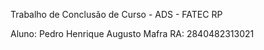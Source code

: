 Trabalho de Conclusão de Curso - ADS - FATEC RP

Aluno: Pedro Henrique Augusto Mafra
RA:    2840482313021
